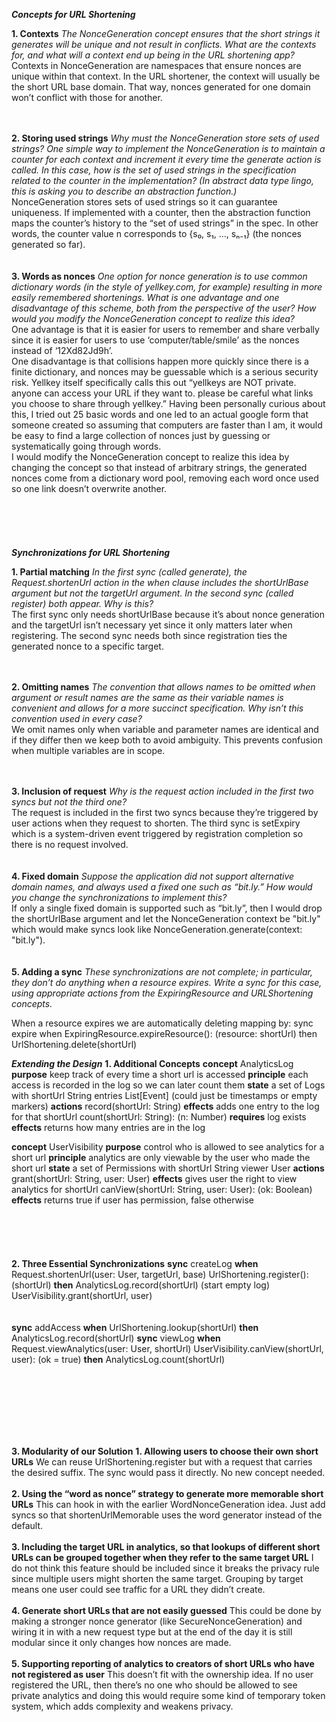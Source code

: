 ***Concepts for URL Shortening***


**1. Contexts** 
*The NonceGeneration concept ensures that the short strings it generates will be unique and not result in conflicts. What are the contexts for, and what will a context end up being in the URL shortening app?*
<br>
Contexts in NonceGeneration are namespaces that ensure nonces are unique within that context. In the URL shortener, the context will usually be the short URL base domain. That way, nonces generated for one domain won’t conflict with those for another.
<br>
<br>
<br>


**2. Storing used strings** 
*Why must the NonceGeneration store sets of used strings? One simple way to implement the NonceGeneration is to maintain a counter for each context and increment it every time the generate action is called. In this case, how is the set of used strings in the specification related to the counter in the implementation? (In abstract data type lingo, this is asking you to describe an abstraction function.)*
<br>
NonceGeneration stores sets of used strings so it can guarantee uniqueness. If implemented with a counter, then the abstraction function maps the counter’s history to the “set of used strings” in the spec. In other words, the counter value n corresponds to {s₀, s₁, …, sₙ₋₁} (the nonces generated so far).
<br>
<br>
<br>
**3. Words as nonces** 
*One option for nonce generation is to use common dictionary words (in the style of yellkey.com, for example) resulting in more easily remembered shortenings. What is one advantage and one disadvantage of this scheme, both from the perspective of the user? How would you modify the NonceGeneration concept to realize this idea?*
<br>
One advantage is that it is easier for users to remember and share verbally since it is easier for users to use ‘computer/table/smile’ as the nonces instead of ‘12Xd82Jd9h’.
<br>
One disadvantage is that collisions happen more quickly since there is a finite dictionary, and nonces may be guessable which is a serious security risk. Yellkey itself specifically calls this out “yellkeys are NOT private. anyone can access your URL if they want to. please be careful what links you choose to share through yellkey.” Having been personally curious about this, I tried out 25 basic words and one led to an actual google form that someone created so assuming that computers are faster than I am, it would be easy to find a large collection of nonces just by guessing or systematically going through words.
<br>
I would modify the NonceGeneration concept to realize this idea by changing the concept so that instead of arbitrary strings, the generated nonces come from a dictionary word pool, removing each word once used so one link doesn’t overwrite another.
<br>
<br>
<br>
<br>
<br>
<br>
***Synchronizations for URL Shortening***

**1. Partial matching** 
*In the first sync (called generate), the Request.shortenUrl action in the when clause includes the shortUrlBase argument but not the targetUrl argument. In the second sync (called register) both appear. Why is this?*
<br>
The first sync only needs shortUrlBase because it’s about nonce generation and the targetUrl isn’t necessary yet since it only matters later when registering. The second sync needs both since registration ties the generated nonce to a specific target.
<br>
<br>
<br>


**2. Omitting names** 
*The convention that allows names to be omitted when argument or result names are the same as their variable names is convenient and allows for a more succinct specification. Why isn’t this convention used in every case?*
<br>
We omit names only when variable and parameter names are identical and if they differ then we keep both to avoid ambiguity. This prevents confusion when multiple variables are in scope.
<br>
<br>
<br>


**3. Inclusion of request** 
*Why is the request action included in the first two syncs but not the third one?*
<br>
The request is included in the first two syncs because they’re triggered by user actions when they request to shorten. The third sync is setExpiry which is a system-driven event triggered by registration completion so there is no request involved.
<br>
<br>
<br>
**4. Fixed domain** 
*Suppose the application did not support alternative domain names, and always used a fixed one such as “bit.ly.” How would you change the synchronizations to implement this?*
<br>
If only a single fixed domain is supported such as “bit.ly”, then I would drop the shortUrlBase argument and let the NonceGeneration context be "bit.ly" which would make syncs look like NonceGeneration.generate(context: "bit.ly").
<br>
<br>
<br>
**5. Adding a sync** 
*These synchronizations are not complete; in particular, they don’t do anything when a resource expires. Write a sync for this case, using appropriate actions from the ExpiringResource and URLShortening concepts.*
<br>




When a resource expires we are automatically deleting mapping by:
sync expire
when ExpiringResource.expireResource(): (resource: shortUrl)
then UrlShortening.delete(shortUrl)





***Extending the Design***
**1. Additional Concepts**
**concept** AnalyticsLog
**purpose** keep track of every time a short url is accessed
**principle** each access is recorded in the log so we can later count them
**state**
    a set of Logs with
        shortUrl String
        entries List[Event]   (could just be timestamps or empty markers)
**actions**
    record(shortUrl: String)
        **effects** adds one entry to the log for that shortUrl
    count(shortUrl: String): (n: Number)
        **requires** log exists
        **effects** returns how many entries are in the log


**concept** UserVisibility
**purpose** control who is allowed to see analytics for a short url
**principle** analytics are only viewable by the user who made the short url
**state**
    a set of Permissions with
        shortUrl String
        viewer User
**actions**
    grant(shortUrl: String, user: User)
        **effects** gives user the right to view analytics for shortUrl
    canView(shortUrl: String, user: User): (ok: Boolean)
        **effects** returns true if user has permission, false otherwise
<br>
<br>
<br>
<br>
<br>
<br>
**2. Three Essential Synchronizations**
**sync** createLog
 **when**
   Request.shortenUrl(user: User, targetUrl, base)
   UrlShortening.register(): (shortUrl)
 **then**
   AnalyticsLog.record(shortUrl) (start empty log)
   UserVisibility.grant(shortUrl, user)
<br>
<br>
<br>
**sync** addAccess
 **when** UrlShortening.lookup(shortUrl)
 **then** AnalyticsLog.record(shortUrl)
**sync** viewLog
 **when**
   Request.viewAnalytics(user: User, shortUrl)
   UserVisibility.canView(shortUrl, user): (ok = true)
 **then**
   AnalyticsLog.count(shortUrl)

<br>
<br>
<br>
<br>
<br>
<br>

**3. Modularity of our Solution**
**1. Allowing users to choose their own short URLs**
We can reuse UrlShortening.register but with a request that carries the desired suffix. The sync would pass it directly. No new concept needed.
<br>
<br>
**2. Using the “word as nonce” strategy to generate more memorable short URLs**
This can hook in with the earlier WordNonceGeneration idea. Just add syncs so that shortenUrlMemorable uses the word generator instead of the default.
<br>
<br>
**3. Including the target URL in analytics, so that lookups of different short URLs can be grouped together when they refer to the same target URL**
I do not think this feature should be included since it breaks the privacy rule since multiple users might shorten the same target. Grouping by target means one user could see traffic for a URL they didn’t create.
<br>
<br>
**4. Generate short URLs that are not easily guessed**
This could be done by making a stronger nonce generator (like SecureNonceGeneration) and wiring it in with a new request type but at the end of the day it is still modular since it only changes how nonces are made.
<br>
<br>
**5. Supporting reporting of analytics to creators of short URLs who have not registered as user**
This doesn’t fit with the ownership idea. If no user registered the URL, then there’s no one who should be allowed to see private analytics and doing this would require some kind of temporary token system, which adds complexity and weakens privacy.
